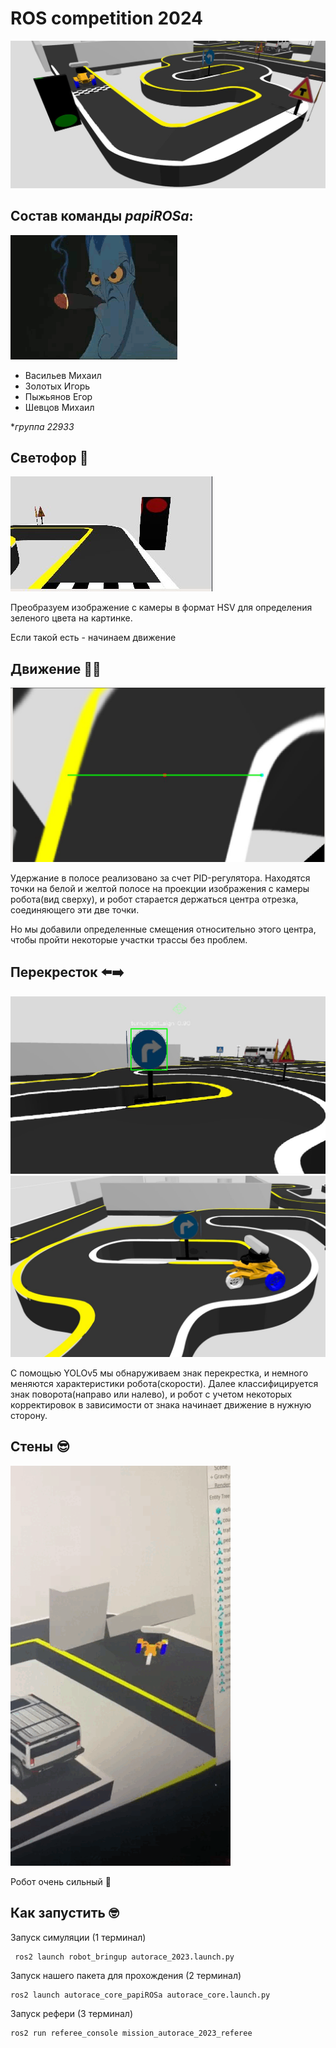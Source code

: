# ROS competition 2024
![intro](./img/intro.jpg)

## Состав команды ***papiROSa***:
![papirosa](./img/papirosa.gif)

- Васильев Михаил  
- Золотых Игорь  
- Пыжьянов Егор  
- Шевцов Михаил  

**группа 22933*


## Светофор 🚦

![traffic_light](./img/traffic_light.jpg)

Преобразуем изображение с камеры в формат HSV для определения зеленого цвета на картинке.

Если такой есть - начинаем движение

## Движение 🏃‍♂️
![pid](./img/pid.jpg)

Удержание в полосе реализовано за счет PID-регулятора.
Находятся точки на белой и желтой полосе на проекции изображения с камеры робота(вид сверху), и робот старается держаться центра отрезка, соединяющего эти две точки.

Но мы добавили определенные смещения относительно этого центра, чтобы пройти некоторые участки трассы без проблем.

## Перекресток ⬅️➡️
![yolo](./img/yolo.jpg)
![intersection](./img/intersection.jpg)

С помощью YOLOv5 мы обнаруживаем знак перекрестка, и немного меняются характеристики робота(скорости).
Далее классифицируется знак поворота(направо или налево), и робот с учетом некоторых корректировок в зависимости от знака начинает движение в нужную сторону.

## Стены 😎
![mem](./img/mem.gif)

Робот очень сильный 🦾


## Как запустить 🤓

Запуск симуляции (1 терминал)
```
 ros2 launch robot_bringup autorace_2023.launch.py
```

Запуск нашего пакета для прохождения (2 терминал)
```
ros2 launch autorace_core_papiROSa autorace_core.launch.py
```

Запуск рефери (3 терминал)
```
ros2 run referee_console mission_autorace_2023_referee
```